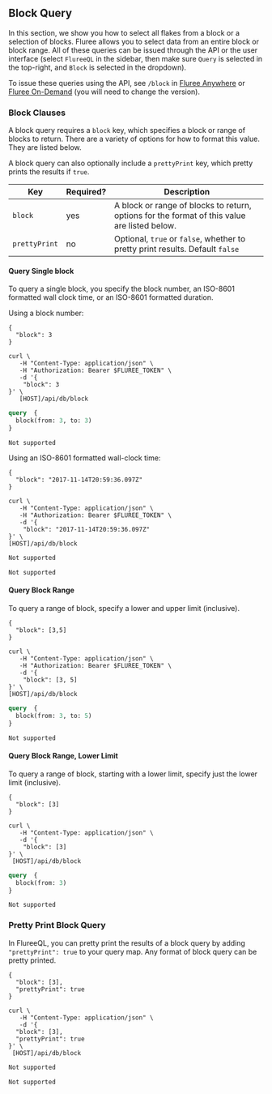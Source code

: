## Block Query 

In this section, we show you how to select all flakes from a block or a selection of blocks. Fluree allows you to select data from an entire block or block range. All of these queries can be issued through the API or the user interface (select `FlureeQL` in the sidebar, then make sure `Query` is selected in the top-right, and `Block` is selected in the dropdown). 

To issue these queries using the API, see `/block` in [Fluree Anywhere](/api/downloaded-endpoints/downloaded-examples#-block) or [Fluree On-Demand](/api/hosted-endpoints) (you will need to change the version).

### Block Clauses

A block query requires a `block` key, which specifies a block or range of blocks to return. There are a variety of options for how to format this value. They are listed below. 

A block query can also optionally include a `prettyPrint` key, which pretty prints the results if `true`.

Key | Required? | Description
-- | -- | -- 
`block` | yes | A block or range of blocks to return, options for the format of this value are listed below.
`prettyPrint` | no | Optional, `true` or `false`, whether to pretty print results. Default `false`


#### Query Single block

To query a single block, you specify the block number, an ISO-8601 formatted wall clock time, or an ISO-8601 formatted duration. 

Using a block number:

```flureeql
{
  "block": 3
}
```
```curl
curl \
   -H "Content-Type: application/json" \
   -H "Authorization: Bearer $FLUREE_TOKEN" \
   -d '{
    "block": 3
}' \
   [HOST]/api/db/block
```
```graphql
query  {
  block(from: 3, to: 3)
}
```

```sparql
Not supported
```

Using an ISO-8601 formatted wall-clock time:

```flureeql
{
  "block": "2017-11-14T20:59:36.097Z"
}
```
```curl
curl \
   -H "Content-Type: application/json" \
   -H "Authorization: Bearer $FLUREE_TOKEN" \
   -d '{
    "block": "2017-11-14T20:59:36.097Z"
}' \
[HOST]/api/db/block
```
```graphql
Not supported
```

```sparql
Not supported
```


#### Query Block Range

To query a range of block, specify a lower and upper limit (inclusive).

```flureeql
{
  "block": [3,5]
}
```
```curl
curl \
   -H "Content-Type: application/json" \
   -H "Authorization: Bearer $FLUREE_TOKEN" \
   -d '{
    "block": [3, 5]
}' \
[HOST]/api/db/block
```
```graphql
query  {
  block(from: 3, to: 5)
}
```

```sparql
Not supported
```

#### Query Block Range, Lower Limit

To query a range of block, starting with a lower limit, specify just the lower limit (inclusive).

```flureeql
{
  "block": [3]
}
```
```curl
curl \
   -H "Content-Type: application/json" \
   -d '{
    "block": [3]
}' \
 [HOST]/api/db/block
```
```graphql
query  {
  block(from: 3)
}
```

```sparql
Not supported
```

### Pretty Print Block Query

In FlureeQL, you can pretty print the results of a block query by adding `"prettyPrint": true` to your query map. Any format of block query can be pretty printed. 

```flureeql
{
  "block": [3],
  "prettyPrint": true
}
```

```curl
curl \
   -H "Content-Type: application/json" \
   -d '{
  "block": [3],
  "prettyPrint": true
}' \
 [HOST]/api/db/block
```

```graphql
Not supported
```

```sparql
Not supported
```